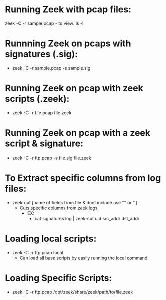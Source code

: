 # Running Zeek with pcap files:
zeek -C -r sample.pcap 
    - to view: ls -l

# Runnning Zeek on pcaps with signatures (.sig): 
- zeek -C -r sample.pcap -s sample.sig

# Running Zeek on pcap with zeek scripts (.zeek):
- zeek -C -r file.pcap file.zeek 

# Running Zeek on pcap with a zeek script & signature:
- zeek -C -r ftp.pcap -s file.sig file.zeek 

# To Extract specific columns from log files: 
- zeek-cut [name of fields from file & dont include use "" or '']
  - Cuts specific columns from zeek logs
    - EX: 
      -  cat signatures.log | zeek-cut uid src_addr dst_addr

# Loading local scripts: 
- zeek -C -r ftp.pcap local 
  - Can load all base scripts by easily running the local command

# Loading Specific Scripts: 
  - zeek -C -r ftp.pcap /opt/zeek/share/zeek/path/to/file.zeek